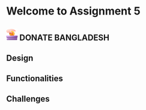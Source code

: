 # Welcome to Assignment 5

## <img width=30px src="assets/logo.png"/> DONATE BANGLADESH

<!-- ## Key Rule
- Do not ask about mark distribution in the group, as it will not be provided.
- Do not post assignment feedback after receiving it. If you encounter issues or have complaints, please join a support session for discussion.
- Avoid using "lorem ipsum" text. Use relevant and meaningful content instead.
- Feel free to modify the color or design, but ensure the design is visually appealing and professional.
- You are **not allowed** to use any JavaScript library or framework for this assignment. -->

## Design

<!-- - **Navbar**: Create a visually appealing navbar with the following structure:
  - Logo positioned in the middle.
  - "Blog" button on the left.
  - Account balance with a coin icon on the right.
  - "Donation" and "History" buttons in the center (as per Figma). -->
<!-- - **Donation Cards**: Create 3 donation cards with the following details:
  - Image on the left.
  - Donation title.
  - Donation info.
  - Current donation amount.
  - Input field for donation amount.
  - Button for submitting the donation. -->
<!-- - **History Section**: Initially hidden and empty. -->

## Functionalities

<!-- - **Donation and History Button Functionality**:
  - Clicking the "History" button will hide the donation data and display the history.
  - Clicking the "Donation" button will hide the history and display the donation data. -->
<!-- - **Donation Functionality for Each Card**:
  - When the "Donate Now" button is clicked:
    - The donation input will be deducted from the total account balance, and the updated balance will be shown.
    - The card’s current donation amount will increase.
    - A meaningful notification will be added to the History section. -->
<!-- - **Input Validation**:
  - Show an alert if invalid data is found and stop the transaction.
  - Validate the donation amount:
    - If the donation amount is greater than the account balance.
    - If the input field contains an invalid number.
    - If the input field is empty. -->
<!-- - **History Section**:
  - The history section will display transaction notifications, including:
    - Date and time of the transaction.
    - Donation amount.
    - Donation name. -->

## Challenges

<!-- - **Sticky Navbar**: Make the navbar sticky to the top of the page. -->
<!-- - **Blog Page**: Create a `blog.html` file and link it to the main page:
  - The blog page should contain 4 questions and their answers:
    1. What is the Document Object Model (DOM)?
    2. How do you select an element from the DOM?
    3. What is event delegation in the context of the DOM, and why is it useful?
    4. How do you manipulate an element's attributes and styles using the DOM? -->
<!-- - **Toggle Active Status**: Toggle the active status of the "Donation" and "History" buttons:
  - Change the button color to indicate when it's active. -->
<!-- - **Static Modal**: Display a static modal instead of an alert on a successful donation. -->
<!-- - **Reusable Functions**: Use at least 2 common functions. -->
<!-- - **Responsive Design**: Ensure the application is responsive for different screen sizes. -->
>
